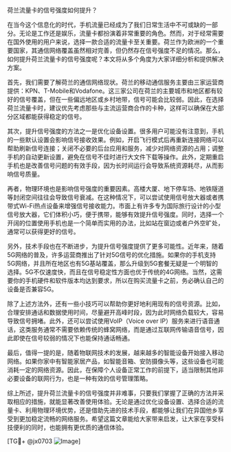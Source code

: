 荷兰流量卡的信号强度如何提升？

在当今这个信息化的时代，手机流量已经成为了我们日常生活中不可或缺的一部分。无论是工作还是娱乐，流量卡都扮演着非常重要的角色。然而，对于经常需要在国外使用的用户来说，选择一款合适的流量卡至关重要。荷兰作为欧洲的一个重要国家，其通信网络覆盖虽然相对完善，但仍然存在信号强度不足的情况。那么，如何提升荷兰流量卡的信号强度呢？本文将从多个角度为大家详细分析和提供解决方案。

首先，我们需要了解荷兰的通信网络现状。荷兰的移动通信服务主要由三家运营商提供：KPN、T-Mobile和Vodafone。这三家公司在荷兰的主要城市和地区都有较好的信号覆盖，但在一些偏远地区或乡村地带，信号可能会比较弱。因此，在选择荷兰流量卡时，建议优先考虑那些与主流运营商合作的卡种，这样可以确保在大部分区域都能获得稳定的信号。

其次，提升信号强度的方法之一是优化设备设置。很多用户可能没有注意到，手机的一些默认设置会影响信号接收效果。例如，开启飞行模式后再重新连接网络可以帮助刷新信号连接；关闭不必要的后台应用和服务，减少对网络资源的占用；调整手机的自动更新设置，避免在信号不佳时进行大文件下载等操作。此外，定期重启手机也是改善信号问题的有效手段，因为长时间运行会导致系统资源耗尽，从而影响信号质量。

再者，物理环境也是影响信号强度的重要因素。高楼大厦、地下停车场、地铁隧道等封闭空间往往会导致信号衰减。在这种情况下，可以尝试使用信号放大器或者携带式Wi-Fi热点设备来增强信号接收能力。市面上有许多专为国际旅行设计的小型信号放大器，它们体积小巧，便于携带，能够有效提升信号强度。同时，选择一个开阔的位置使用手机也是一个简单而实用的办法，比如站在窗边或者户外空旷处，通常可以获得更好的信号。

另外，技术手段也在不断进步，为提升信号强度提供了更多可能性。近年来，随着5G网络的普及，许多运营商推出了针对5G信号的优化措施。如果你的手机支持5G网络，并且所在地区也有5G基站覆盖，那么升级到5G套餐无疑是一个明智的选择。5G不仅速度快，而且在信号稳定性方面也优于传统的4G网络。当然，这需要你的手机硬件和软件版本均达到要求，所以在购买流量卡之前，务必确认自己的设备是否兼容5G。

除了上述方法外，还有一些小技巧可以帮助你更好地利用现有的信号资源。比如，合理安排通话和数据使用时间，尽量避开高峰时段，因为此时网络负载较大，容易导致信号拥堵。此外，还可以尝试使用VoIP（Voice over IP）服务来进行语音通话，这类服务通常不需要依赖传统的蜂窝网络，而是通过互联网传输语音信号，因此即使在信号较弱的情况下也能保持通话畅通。

最后，值得一提的是，随着物联网技术的发展，越来越多的智能设备开始接入移动网络。如果你家中有智能家居产品，如智能音箱、安防摄像头等，这些设备也可能消耗一定的网络资源。因此，在保障个人设备正常工作的前提下，适当限制其他非必要设备的联网行为，也是一种有效的信号管理策略。

综上所述，提升荷兰流量卡的信号强度并非难事，只要我们掌握了正确的方法并采取相应的措施，就能显著改善使用体验。无论是通过优化设备设置、选择合适的流量卡、利用物理环境优势，还是借助先进的技术手段，都能够让我们在异国他乡享受到更加稳定流畅的网络服务。希望这篇文章能给大家带来启发，让大家在享受科技便利的同时，也能拥有更优质的通信体验。

[TG💪+ @jx0703 ![Image](https://github.com/user-attachments/assets/dbca1d08-cadb-493c-b0ec-ad6f7a83f270)]